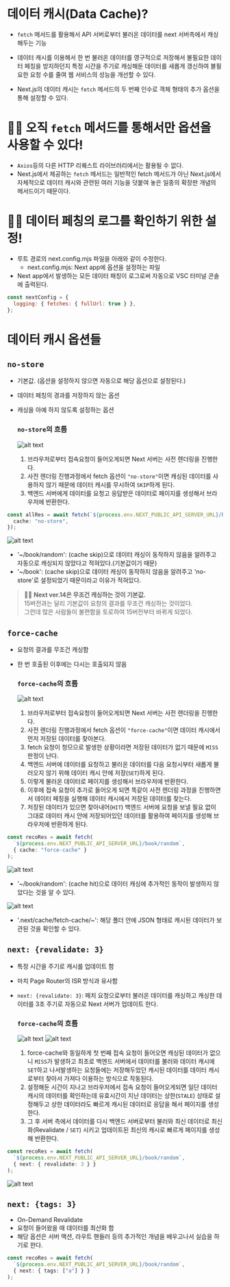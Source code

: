 # 데이터 캐시(Data Cache)?

- `fetch` 메서드를 활용해서 API 서버로부터 불러온 데이터를 next 서버측에서 캐싱해두는 기능
- 데이터 캐시를 이용해서 한 번 불러온 데이터를 영구적으로 저장해서 불필요한 데이터 페칭을 방지하던지 특정 시간을 주기로 캐싱해둔 데이터를 새롭게 갱신하여 불필요한 요청 수를 줄여 웹 서비스의 성능을 개선할 수 있다.

- Next.js의 데이터 캐시는 `fetch` 메서드의 두 번째 인수로 객체 형태의 추가 옵션을 통해 설정할 수 있다.

# 👩‍🏫 오직 `fetch` 메서드를 통해서만 옵션을 사용할 수 있다!

- `Axios`등의 다른 HTTP 리퀘스트 라이브러리에서는 활용될 수 없다.
- Next.js에서 제공하는 `fetch` 메서드는 일반적인 fetch 메서드가 아닌 Next.js에서 자체적으로 데이터 캐시와 관련된 여러 기능을 덧붙여 놓은 일종의 확장판 개념의 메서드이기 때문이다.

# 👩‍🏫 데이터 페칭의 로그를 확인하기 위한 설정!

- 루트 경로의 next.config.mjs 파일을 아래와 같이 수정한다.
  - next.config.mjs: Next app에 옵션을 설정하는 파일
- Next app에서 발생하는 모든 데이터 패칭이 로그로써 자동으로 VSC 터미널 콘솔에 출력된다.

```js
const nextConfig = {
  logging: { fetches: { fullUrl: true } },
};
```

# 데이터 캐시 옵션들

## `no-store`

- 기본값. (옵션을 설정하지 않으면 자동으로 해당 옵션으로 설정된다.)
- 데이터 페칭의 경과를 저장하지 않는 옵션
- 캐싱을 아예 하지 않도록 설정하는 옵션

  ### `no-store`의 흐름

  ![alt text](image-4.png)

  1. 브라우저로부터 접속요청이 들어오게되면 Next 서버는 사전 렌더링을 진행한다.
  2. 사전 렌더링 진행과정에서 fetch 옵션이 `"no-store"`이면 캐싱된 데이터를 사용하지 않기 때문에 데이터 캐시를 무시하여 `SKIP`하게 된다.
  3. 백엔드 서버에게 데이터를 요청고 응답받은 데이터로 페이지를 생성해서 브라우저에 반환한다.

```ts
const allRes = await fetch(`${process.env.NEXT_PUBLIC_API_SERVER_URL}/book`, {
  cache: "no-store",
});
```

![alt text](image.png)

- '~/book/random': (cache skip)으로 데이터 캐싱이 동작하지 않음을 알려주고 자동으로 캐싱되지 않았다고 적혀있다.(기본값이기 때문)
- '~/book': (cache skip)으로 데이터 캐싱이 동작하지 않음을 알려주고 'no-store'로 설정되었기 때문이라고 이유가 적혀있다.

> 👩‍🏫 <b>Next ver.14은 무조건 캐싱하는 것이 기본값.<br></b>
> 15버전과는 달리 기본값이 요청의 결과를 무조건 캐싱하는 것이었다. <br>
> 그런데 많은 사람들이 불편함을 토로하여 15버전부터 바뀌게 되었다.

## `force-cache`

- 요청의 결과를 무조건 캐싱함
- 한 번 호출된 이후에는 다시는 호출되지 않음

  ### `force-cache`의 흐름

  ![alt text](image-5.png)

  1. 브라우저로부터 접속요청이 들어오게되면 Next 서버는 사전 렌더링을 진행한다.
  2. 사전 렌더링 진행과정에서 fetch 옵션이 `"force-cache"`이면 데이터 캐시에서 먼저 저장된 데이터를 찾아본다.
  3. fetch 요청이 청므으로 발생한 상황이라면 저장된 데이터가 없기 때문에 `MISS` 판정이 난다.
  4. 백엔드 서버에 데이터를 요청하고 불러온 데이터를 다음 요청시부터 새롭게 불러오지 않기 위해 데이터 캐시 안에 저장(`SET`)하게 된다.
  5. 이렇게 불러온 데이터로 페이지를 생성해서 브라우저에 반환한다.
  6. 이후에 접속 요청이 추가로 들어오게 되면 똑같이 사전 렌더링 과정을 진행하면서 데이터 페칭을 실행해 데이터 캐시에서 저장된 데이터를 찾는다.
  7. 저장된 데이터가 있으면 찾아내어(`HIT`) 백엔드 서버에 요청을 보낼 필요 없이 그대로 데이터 캐시 안에 저장되어있던 데이터를 활용하여 페이지를 생성해 브라우저에 반환하게 된다.

```ts
const recoRes = await fetch(
  `${process.env.NEXT_PUBLIC_API_SERVER_URL}/book/random`,
  { cache: "force-cache" }
);
```

![alt text](image-1.png)

- '~/book/random': (cache hit)으로 데이터 캐싱에 추가적인 동작이 발생하지 않았다는 것을 알 수 있다.

![alt text](image-2.png)

- '.next/cache/fetch-cache/~': 해당 폴더 안에 JSON 형태로 캐시된 데이터가 보관된 것을 확인할 수 있다.

## `next: {revalidate: 3}`

- 특정 시간을 주기로 캐시를 업데이트 함
- 마치 Page Router의 ISR 방식과 유사함
- `next: {revalidate: 3}`: 페치 요청으로부터 불러온 데이터를 캐싱하고 캐싱한 데이터를 3초 주기로 자동으로 Next 서버가 업데이트 한다.

  ### `force-cache`의 흐름

  ![alt text](image-6.png)
  ![alt text](image-7.png)

  1. force-cache와 동일하게 첫 번째 접속 요청이 들어오면 캐싱된 데이터가 없으니 `MISS`가 발생하고 최초로 백엔드 서버에서 데이터를 불러와 데이터 캐시에 `SET`하고 나서발생하는 요청들에는 저장해두었던 캐시된 데이터를 데이터 캐시로부터 찾아서 가져다 이용하는 방식으로 작동된다.
  2. 설정해둔 시간이 지나고 브라우저에서 접속 요청이 들어오게되면 일단 데이터 캐시의 데이터를 확인하는데 유효시간이 지난 데이터는 상한(`STALE`) 상태로 설정해두고 상한 데이터라도 빠르게 캐시된 데이터로 응답을 해서 페이지를 생성한다.
  3. 그 후 서버 측에서 데이터를 다시 백엔드 서버로부터 불러와 최신 데이터로 최신화(Revalidate / `SET`) 시키고 업데이트된 최신의 캐시로 빠르게 페이지를 생성해 반환한다.

```ts
const recoRes = await fetch(
  `${process.env.NEXT_PUBLIC_API_SERVER_URL}/book/random`,
  { next: { revalidate: 3 } }
);
```

![alt text](image-3.png)

## `next: {tags: 3}`

- On-Demand Revalidate
- 요청이 들어왔을 때 데이터를 최산화 함
- 해당 옵션은 서버 액션, 라우트 핸들러 등의 추가적인 개념을 배우고나서 실습을 하기로 한다.

```ts
const recoRes = await fetch(
  `${process.env.NEXT_PUBLIC_API_SERVER_URL}/book/random`,
  { next: { tags: ["a"] } }
);
```
